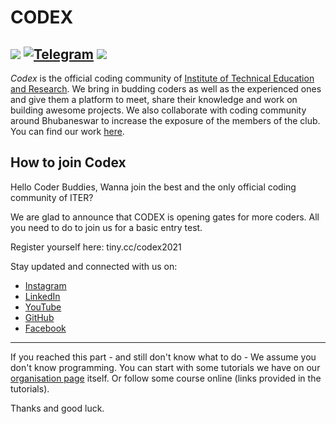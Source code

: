 # CODEX
![](https://img.shields.io/badge/codex-ITER-blue.svg?style=for-the-badge&colorB=00ccff&logo=github)
[![Telegram](https://img.shields.io/badge/telegram-join-blue.svg?longCache=true&colorB=00ccff&style=for-the-badge&logo=telegram)](https://t.me/codexinit)
[![](https://img.shields.io/badge/Register-Join%20us-green)](https://tiny.cc/codex2021)
---

*Codex* is the official coding community of [Institute of Technical Education and Research](http://iter.ac.in/).
We bring in budding coders as well as the experienced ones and give them a platform to meet, share their knowledge and work on building awesome projects.
We also collaborate with coding community around Bhubaneswar to increase the exposure of the members of the club.
You can find our work [here](https://github.com/codex-iter).

## How to join Codex
Hello Coder Buddies,
Wanna join the best and the only official coding community of ITER?

We are glad to announce that CODEX is opening gates for more coders.
All you need to do to join us for a basic entry test.

Register yourself here: 
tiny.cc/codex2021

Stay updated and connected with us on:
- [Instagram](https://instagram.com/codexiter?igshid=rjbl3lic2hm7)
- [LinkedIn](https://www.linkedin.com/company/codexiter)
- [YouTube](https://www.youtube.com/channel/UCu1S3gm2ODknxDlkpPX2RrA)
- [GitHub](https://github.com/codex-iter/)
- [Facebook](https://www.facebook.com/codexiter)


---

<!--### **Read the below document to learn more about the evaluation process.**-->

<!--* Step 1: Have a [Github](https://github.com/) account. Please take time to learn how Github works.-->
<!--	You can get help [here](https://guides.github.com/)-->

<!--* Step 2: Complete the first 10 questions of [Project Euler](https://projecteuler.net/archives).-->
<!--	**Please verify your answers on the website.**-->
	
<!--	You can do this by making an account and submitting your output on the respective problem pages.-->
	
<!--	Push it to a repository in your Github account in the following format.-->
	
<!--	- Repository should be named 'project-euler' or something similar-->
<!--	- Filenames should have proper extensions. (Yeah, we know)-->
<!--	- Filenames should be numbered according to problem number.-->
<!--	- Add the question statement as comments on top of your solution.-->
<!--	- The question only needs to print out the final output and need not take any input as it is already provided in the question.-->
<!--	- Write down your ouput in a comment.-->
<!--	- Please make optimisations by yourself, as we will check how optimised your code is and ask you to improve it anyways.-->
	
<!--* Step 3: After completion ping us in the group with the following details.-->

<!--	- Name.-->
<!--	- email-id.-->
<!--	- Branch, Section and Semester. -->
<!--	- Phone no.-->
<!--	- Github link to your euler project solutions repository.-->
	
<!--	Please write all of this in one message. #TIP: You can edit messages on telegram.-->
	
<!--	If @admins tell you to change something, after making changes you can ping us with the hashtag #updated.-->
<!--	It is ideal that you reply with your github repository link for easier access for @admins.-->
	
<!--* Step 4: After successful evaluation, you will be assigned with a minor project along with a time limit.-->
<!--	(NOT MANDATORY FOR FRESHMEN)-->

<!--* Step 5: Once you succesfully complete the minor project, you will get invited to the club.-->

If you reached this part - and still don't know what to do - We assume you don't know programming.
You can start with some tutorials we have on our [organisation page](https://github.com/codex-iter) itself. Or follow some course online (links provided in the tutorials).

Thanks and good luck.
